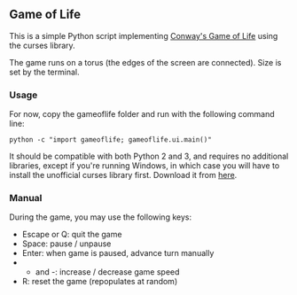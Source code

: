 ## Game of Life

This is a simple Python script implementing [Conway's Game of Life](https://en.wikipedia.org/wiki/Conway%27s_Game_of_Life) using the curses library.

The game runs on a torus (the edges of the screen are connected). Size is set by the terminal.

### Usage
For now, copy the gameoflife folder and run with the following command line:
```
python -c "import gameoflife; gameoflife.ui.main()"
```

It should be compatible with both Python 2 and 3, and requires no additional libraries, except if you're running Windows, in which case you will have to install the unofficial curses library first. Download it from [here](http://www.lfd.uci.edu/~gohlke/pythonlibs/#curses).

### Manual
During the game, you may use the following keys:
- Escape or Q: quit the game
- Space: pause / unpause
- Enter: when game is paused, advance turn manually
- + and -: increase / decrease game speed
- R: reset the game (repopulates at random)
